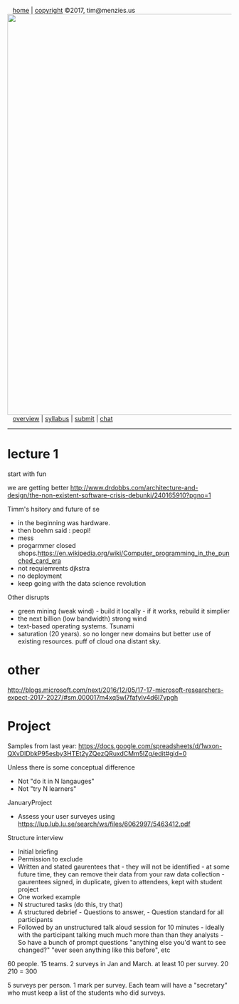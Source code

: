 &nbsp;&nbsp;&nbsp;[home](http://tiny.cc/se17) | [copyright](https://github.com/txt/se17/blob/master/LICENSE.md) &copy;2017, tim&commat;menzies.us<br>
[<img width=900 src="https://raw.githubusercontent.com/txt/se17/master/img/se17.png">](http://tiny.cc/se17)   <br>
&nbsp;&nbsp;&nbsp;[overview](https://github.com/txt/se17/blob/master/doc/overview.md) |
[syllabus](https://github.com/txt/se17/blob/master/doc/syllabus.md) |
[submit](http://tiny.cc/se17give) |
[chat](https://se17.slack.com/) 

_______



# lecture 1


start with fun


we are getting better 
http://www.drdobbs.com/architecture-and-design/the-non-existent-software-crisis-debunki/240165910?pgno=1


Timm's hsitory and future of se

- in the beginning was hardware.
- then boehm said : peopl!
- mess
- progarmmer closed shops.https://en.wikipedia.org/wiki/Computer_programming_in_the_punched_card_era
- not requiemrents djkstra
- no deployment
- keep going with the data science revolution

Other disrupts

- green mining (weak wind)
      - build it locally
      - if it works, rebuild it simplier
- the next billion (low bandwidth) strong wind
- text-based operating systems. Tsunami
- saturation (20 years). so no longer new domains but better use of existing resources. puff of cloud ona  distant sky.


# other 

http://blogs.microsoft.com/next/2016/12/05/17-17-microsoft-researchers-expect-2017-2027/#sm.000017m4xq5wl7fafylv4d6l7ypgh
# Project

Samples from last year:  https://docs.google.com/spreadsheets/d/1wxon-QXvDlDbkP95esby3HTEt2yZQezQRuxdCMm5lZg/edit#gid=0

Unless there is some conceptual difference

- Not "do it in N langauges"
- Not "try N learners"

JanuaryProject

- Assess your user surveyes using https://lup.lub.lu.se/search/ws/files/6062997/5463412.pdf

Structure interview

- Initial briefing
- Permission to exclude
- Written and stated gaurentees that 
       - they will not be identified
       - at some future time, they can remove their data from your raw data collection
       - gaurentees signed, in duplicate, given to attendees, kept with student project
- One worked example
- N structured tasks (do this, try that)
- A structured debrief
       - Questions to answer,
       - Question standard for all participants
- Followed by an unstructured talk aloud session for 10 minutes
       - ideally with the participant talking much much more than than they analysts
       - So have a bunch of prompt questions "anything else you'd want to see changed?" "ever seen anything like this before",
         etc
         
60 people. 15 teams. 2 surveys in Jan and March. at least 10 per survey. 20 *2*10 = 300

5 surveys per person. 1 mark per survey. Each team will have a "secretary" who must keep a list of the students who did surveys.
